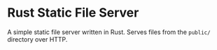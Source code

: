 # Rust Static File Server

A simple static file server written in Rust. Serves files from the `public/` directory over HTTP.
